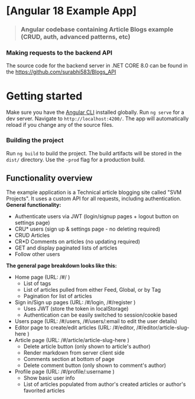 # [Angular 18 Example App]

> ### Angular codebase containing Article Blogs example (CRUD, auth, advanced patterns, etc)
### Making requests to the backend API

The source code for the backend server in .NET CORE 8.0 can be found in the https://github.com/surabhi583/Blogs_API

# Getting started

Make sure you have the [Angular CLI](https://github.com/angular/angular-cli#installation) installed globally.
Run `ng serve` for a dev server. Navigate to `http://localhost:4200/`. The app will automatically reload if you change any of the source files.

### Building the project

Run `ng build` to build the project. The build artifacts will be stored in the `dist/` directory. Use the `-prod` flag for a production build.

## Functionality overview

The example application is a Technical article blogging site called "SVM Projects". It uses a custom API for all requests, including authentication. 
**General functionality:**

- Authenticate users via JWT (login/signup pages + logout button on settings page)
- CRU\* users (sign up & settings page - no deleting required)
- CRUD Articles
- CR\*D Comments on articles (no updating required)
- GET and display paginated lists of articles
- Follow other users

**The general page breakdown looks like this:**

- Home page (URL: /#/ )
  - List of tags
  - List of articles pulled from either Feed, Global, or by Tag
  - Pagination for list of articles
- Sign in/Sign up pages (URL: /#/login, /#/register )
  - Uses JWT (store the token in localStorage)
  - Authentication can be easily switched to session/cookie based
- Users page (URL: /#/users,  /#/users/:email to edit the user details)
- Editor page to create/edit articles (URL: /#/editor, /#/editor/article-slug-here )
- Article page (URL: /#/article/article-slug-here )
  - Delete article button (only shown to article's author)
  - Render markdown from server client side
  - Comments section at bottom of page
  - Delete comment button (only shown to comment's author)
- Profile page (URL: /#/profile/:username )
  - Show basic user info
  - List of articles populated from author's created articles or author's favorited articles

<br />



